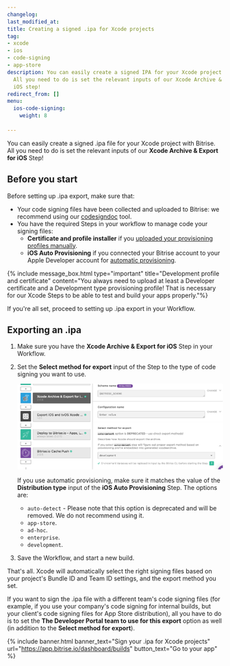 ```yaml
---
changelog: 
last_modified_at: 
title: Creating a signed .ipa for Xcode projects
tag:
- xcode
- ios
- code-signing
- app-store
description: You can easily create a signed IPA for your Xcode project with Bitrise.
  All you need to do is set the relevant inputs of our Xcode Archive & Export for
  iOS step!
redirect_from: []
menu:
  ios-code-signing:
    weight: 8

---
```

You can easily create a signed .ipa file for your Xcode project with Bitrise. All you need to do is set the relevant inputs of our **Xcode Archive & Export for iOS** Step!

## Before you start

Before setting up .ipa export, make sure that:

* Your code signing files have been collected and uploaded to Bitrise: we recommend using our [codesigndoc](https://github.com/bitrise-tools/codesigndoc) tool.
* You have the required Steps in your workflow to manage code your signing files:
  * **Certificate and profile installer** if you [uploaded your provisioning profiles manually](/code-signing/ios-code-signing/ios-manual-provisioning/).
  * **iOS Auto Provisioning** if you connected your Bitrise account to your Apple Developer account for [automatic provisioning](/code-signing/ios-code-signing/ios-auto-provisioning/).

{% include message_box.html type="important" title="Development profile and certificate" content="You always need to upload at least a Developer certificate and a Development type provisioning profile! That is necessary for our Xcode Steps to be able to test and build your apps properly."%}

If you're all set, proceed to setting up .ipa export in your Workflow.

## Exporting an .ipa

1. Make sure you have the **Xcode Archive & Export for iOS** Step in your Workflow.
2. Set the **Select method for export** input of the Step to the type of code signing you want to use.

   ![Select export method for Xcode Archive for iOS](/img/code-signing/ios-code-signing/xcode-archive-export-method.png)

   If you use automatic provisioning, make sure it matches the value of the **Distribution type** input of the **iOS Auto Provisioning** Step. The options are:
   * `auto-detect` - Please note that this option is deprecated and will be removed. We do not recommend using it.
   * `app-store`.
   * `ad-hoc`.
   * `enterprise`.
   * `development`.
3. Save the Workflow, and start a new build.

That's all. Xcode will automatically select the right signing files based on your project's Bundle ID and Team ID settings, and the export method you set.

If you want to sign the .ipa file with a different team's code signing files (for example, if you use your company's code signing for internal builds, but your client's code signing files for App Store distribution), all you have to do is to set
the **The Developer Portal team to use for this export** option as well (in addition to the **Select method for export**).

{% include banner.html banner_text="Sign your .ipa for Xcode projects" url="https://app.bitrise.io/dashboard/builds" button_text="Go to your app" %}